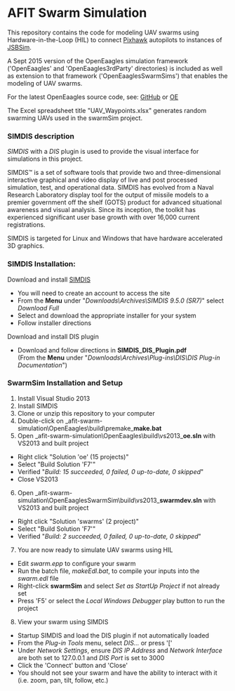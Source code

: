 # AFIT Swarm Simulation
This repository contains the code for modeling UAV swarms using Hardware-in-the-Loop (HIL) to connect [Pixhawk](https://pixhawk.org/choice) autopilots to instances of [JSBSim](http://jsbsim.sourceforge.net/).

A Sept 2015 version of the OpenEaagles simulation framework ('OpenEaagles' and 'OpenEaagles3rdParty' directories) is included as well as extension to that framework ('OpenEaaglesSwarmSims') that enables the modeling of UAV swarms.

For the latest OpenEaagles source code, see: [GitHub](https://github.com/doughodson) or [OE](http://www.openeaagles.org/)

The Excel spreadsheet title "UAV_Waypoints.xlsx" generates random swarming UAVs used in the swarmSim project.

### SIMDIS description
_SIMDIS_ with a _DIS_ plugin is used to provide the visual interface for simulations in this project.

SIMDIS™ is a set of software tools that provide two and three-dimensional interactive graphical and video display of live and post processed simulation, test, and operational data. SIMDIS has evolved from a Naval Research Laboratory display tool for the output of missile models to a premier government off the shelf (GOTS) product for advanced situational awareness and visual analysis. Since its inception, the toolkit has experienced significant user base growth with over 16,000 current registrations.

SIMDIS is targeted for Linux and Windows that have hardware accelerated 3D graphics.

### SIMDIS Installation:
Download and install [SIMDIS](https://simdis.nrl.navy.mil)
- You will need to create an account to access the site
- From the **Menu** under "_Downloads\Archives\SIMDIS 9.5.0 (SR7)_" select _Download Full_
- Select and download the appropriate installer for your system
- Follow installer directions

Download and install DIS plugin
- Download and follow directions in **SIMDIS_DIS_Plugin.pdf**  
  (From the **Menu** under "_Downloads\Archives\Plug-ins\DIS\DIS Plug-in Documentation_")

### SwarmSim Installation and Setup
1. Install Visual Studio 2013
2. Install SIMDIS
3. Clone or unzip this repository to your computer
4. Double-click on _afit-swarm-simulation\OpenEaagles\build\premake\_**make.bat**
5. Open _afit-swarm-simulation\OpenEaagles\build\vs2013\_**oe.sln** with VS2013 and built project
  - Right click "Solution 'oe' (15 projects)"
  - Select "Build Solution 'F7'"
  - Verified "_Build: 15 succeeded, 0 failed, 0 up-to-date, 0 skipped_"
  - Close VS2013
6. Open _afit-swarm-simulation\OpenEaaglesSwarmSim\build\vs2013\_**swarmdev.sln** with VS2013 and built project
  - Right click "Solution 'swarms' (2 project)"
  - Select "Build Solution 'F7'"
  - Verified "_Build: 2 succeeded, 0 failed, 0 up-to-date, 0 skipped_"
7. You are now ready to simulate UAV swarms using HIL
  - Edit _swarm.epp_ to configure your swarm
  - Run the batch file, _makeEdl.bat_, to compile your inputs into the _swarm.edl_ file
  - Right-click **swarmSim** and select _Set as StartUp Project_ if not already set
  - Press 'F5' or select the _Local Windows Debugger_ play button to run the project
8. View your swarm using SIMDIS
  - Startup SIMDIS and load the DIS plugin if not automatically loaded
  - From the _Plug-in Tools_ menu, select _DIS..._ or press '['
  - Under _Network Settings_, ensure _DIS IP Address_ and _Network Interface_ are both set to 127.0.0.1 and _DIS Port_ is set to 3000
  - Click the 'Connect' button and 'Close'
  - You should not see your swarm and have the ability to interact with it (i.e. zoom, pan, tilt, follow, etc.)
